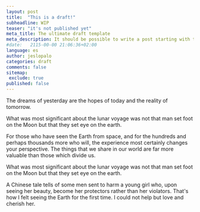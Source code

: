 ```yaml
---
layout: post
title:  "This is a draft!"
subheadline: WIP
teaser: "it's not published yet"
meta_title: The ultimate draft template
meta_description: It should be possible to write a post starting with this draft
#date:   2115-00-00 21:06:36+02:00
language: es
author: jeslopalo
categories: draft
comments: false
sitemap:
 exclude: true
published: false
---
```

The dreams of yesterday are the hopes of today and the reality of tomorrow.<!--more-->

What was most significant about the lunar voyage was not that man set foot on the Moon but that they set eye on the earth.

For those who have seen the Earth from space, and for the hundreds and perhaps thousands more who will, the experience most certainly changes your perspective. The things that we share in our world are far more valuable than those which divide us.

What was most significant about the lunar voyage was not that man set foot on the Moon but that they set eye on the earth.

A Chinese tale tells of some men sent to harm a young girl who, upon seeing her beauty, become her protectors rather than her violators. That's how I felt seeing the Earth for the first time. I could not help but love and cherish her.
